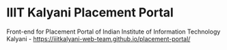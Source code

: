 # IIIT Kalyani Placement Portal
Front-end for Placement Portal of Indian Institute of Information Technology Kalyani - https://iiitkalyani-web-team.github.io/placement-portal/
